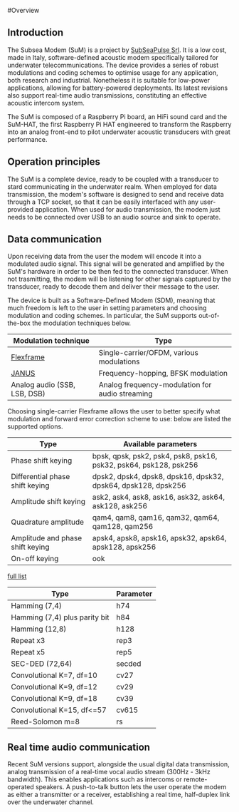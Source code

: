 #Overview
## Introduction
The Subsea Modem (SuM) is a project by [SubSeaPulse Srl](https://www.subseapulse.com/products/#sum). It is a low cost, made in Italy, software-defined acoustic modem specifically tailored for underwater telecommunications.
The device provides a series of robust modulations and coding schemes to optimise usage for any application, both research and industrial. Nonetheless it is suitable for low-power applications, allowing for battery-powered deployments. Its latest revisions also support real-time audio transmissions, constituting an effective acoustic intercom system.

The SuM is composed of a Raspberry Pi board, an HiFi sound card and the SuM-HAT, the first Raspberry Pi HAT engineered to transform the Raspberry into an analog front-end to pilot underwater acoustic transducers with great performance.

## Operation principles
The SuM is a complete device, ready to be coupled with a transducer to stard communicating in the underwater realm. When employed for data transmission, the modem's software is designed to send and receive data through a TCP socket, so that it can be easily interfaced with any user-provided application. When used for audio transmission, the modem just needs to be connected over USB to an audio source and sink to operate.

## Data communication
Upon receiving data from the user the modem will encode it into a modulated audio signal. This signal will be generated and amplified by the SuM's hardware in order to be then fed to the connected transducer. When not trasmitting, the modem will be listening for other signals captured by the transducer, ready to decode them and deliver their message to the user.

The device is built as a Software-Defined Modem (SDM), meaning that much freedom is left to the user in setting parameters and choosing modulation and coding schemes. In particular, the SuM supports out-of-the-box the modulation techniques below.

|Modulation technique					|Type										        |
|---------------------------------------|---------------------------------------------------|
|[Flexframe](https://liquidsdr.org/)	|Single-carrier/OFDM, various modulations	        |
|[JANUS](https://www.januswiki.com/)	|Frequency-hopping, BFSK modulation			        |
|Analog audio (SSB, LSB, DSB)	        |Analog frequency-modulation for audio streaming    |

Choosing single-carrier Flexframe allows the user to better specify what modulation and forward error correction scheme to use: below are listed the supported options.

|Type								|Available parameters													|
|-----------------------------------|-------------------------------------------------------------------|
|Phase shift keying					|bpsk, qpsk, psk2, psk4, psk8, psk16, psk32, psk64, psk128, psk256	|
|Differential phase shift keying	|dpsk2, dpsk4, dpsk8, dpsk16, dpsk32, dpsk64, dpsk128, dpsk256		|
|Amplitude shift keying				|ask2, ask4, ask8, ask16, ask32, ask64, ask128, ask256				|
|Quadrature amplitude				|qam4, qam8, qam16, qam32, qam64, qam128, qam256					|
|Amplitude and phase shift keying	|apsk4, apsk8, apsk16, apsk32, apsk64, apsk128, apsk256				|
|On-off keying						|ook																|
	
[full list](https://github.com/jgaeddert/liquid-dsp/blob/master/src/modem/src/modem_utilities.c#L34)

|Type							|Parameter	|
|-------------------------------|-----------|
|Hamming (7,4)					|h74		|
|Hamming (7,4) plus parity bit	|h84		|
|Hamming (12,8)					|h128		|
|Repeat x3						|rep3		|
|Repeat x5						|rep5		|
|SEC-DED (72,64)				|secded		|
|Convolutional K=7, df=10		|cv27		|
|Convolutional K=9, df=12		|cv29		|
|Convolutional K=9, df=18		|cv39		|
|Convolutional K=15, df<=57		|cv615		|
|Reed-Solomon m=8				|rs			|

## Real time audio communication
Recent SuM versions support, alongside the usual digital data transmission, analog transmission of a real-time vocal audio stream (300Hz - 3kHz bandwidth). This enables applications such as intercoms or remote-operated speakers. A push-to-talk button lets the user operate the modem as either a transmitter or a receiver, establishing a real time, half-duplex link over the underwater channel.
